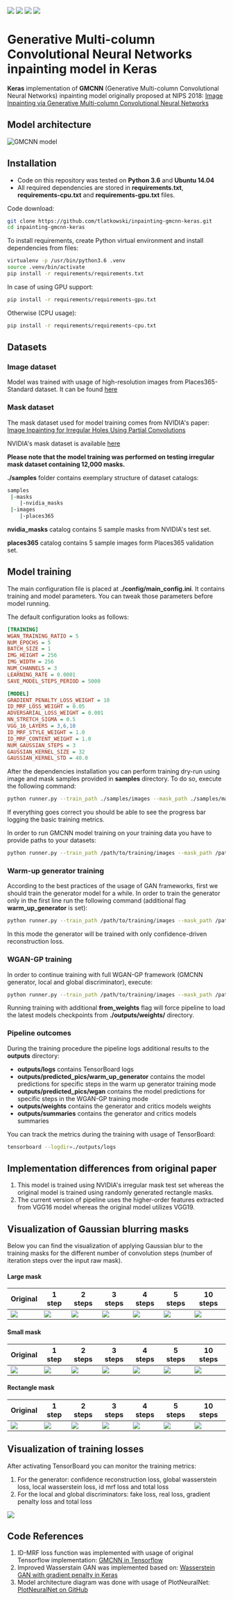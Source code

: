 ![](https://img.shields.io/badge/Python-3.6-blue.svg) ![](https://img.shields.io/badge/Keras-2.2.4-blue.svg) ![](https://img.shields.io/badge/TensorFlow-1.12.0-blue.svg) ![](https://img.shields.io/badge/License-MIT-blue.svg)

# Generative Multi-column Convolutional Neural Networks inpainting model in Keras
**Keras** implementation of **GMCNN** (Generative Multi-column Convolutional Neural Networks) inpainting model originally proposed at NIPS 2018:
[Image Inpainting via Generative Multi-column Convolutional Neural Networks](https://arxiv.org/abs/1810.0877)


## Model architecture
![GMCNN model](./pics/models/gmcnn_model.png)

## Installation
* Code on this repository was tested on **Python 3.6** and **Ubuntu 14.04**
* All required dependencies are stored in **requirements.txt**, **requirements-cpu.txt** and **requirements-gpu.txt** files.

Code download:
```bash
git clone https://github.com/tlatkowski/inpainting-gmcnn-keras.git
cd inpainting-gmcnn-keras
```

To install requirements, create Python virtual environment and install dependencies from files:
```bash
virtualenv -p /usr/bin/python3.6 .venv
source .venv/bin/activate
pip install -r requirements/requirements.txt
```
In case of using GPU support:
```bash
pip install -r requirements/requirements-gpu.txt
```
Otherwise (CPU usage):
```bash
pip install -r requirements/requirements-cpu.txt
```


## Datasets

### Image dataset
Model was trained with usage of high-resolution images from Places365-Standard dataset.
It can be found [here](http://places2.csail.mit.edu/download.html)


### Mask dataset
The mask dataset used for model training comes from NVIDIA's paper: [Image Inpainting for Irregular Holes Using Partial Convolutions](https://eccv2018.org/openaccess/content_ECCV_2018/papers/Guilin_Liu_Image_Inpainting_for_ECCV_2018_paper.pdf)

NVIDIA's mask dataset is available [here](http://masc.cs.gmu.edu/wiki/partialconv)

**Please note that the model training was performed on testing irregular mask dataset containing  12,000 masks.**
 
 
**./samples** folder contains exemplary structure of dataset catalogs:
```bash
samples
 |-masks
    |-nvidia_masks
 |-images
    |-places365
```
**nvidia_masks** catalog contains 5 sample masks from NVIDIA's test set.

**places365** catalog contains 5 sample images form Places365 validation set.
## Model training
The main configuration file is placed at **./config/main_config.ini**. It contains training and model parameters. You can tweak those parameters before model running.

The default configuration looks as follows:
```ini
[TRAINING]
WGAN_TRAINING_RATIO = 5
NUM_EPOCHS = 5
BATCH_SIZE = 1
IMG_HEIGHT = 256
IMG_WIDTH = 256
NUM_CHANNELS = 3
LEARNING_RATE = 0.0001
SAVE_MODEL_STEPS_PERIOD = 5000

[MODEL]
GRADIENT_PENALTY_LOSS_WEIGHT = 10
ID_MRF_LOSS_WEIGHT = 0.05
ADVERSARIAL_LOSS_WEIGHT = 0.001
NN_STRETCH_SIGMA = 0.5
VGG_16_LAYERS = 3,6,10
ID_MRF_STYLE_WEIGHT = 1.0
ID_MRF_CONTENT_WEIGHT = 1.0
NUM_GAUSSIAN_STEPS = 3
GAUSSIAN_KERNEL_SIZE = 32
GAUSSIAN_KERNEL_STD = 40.0

```

After the dependencies installation you can perform training dry-run using image and mask samples provided in **samples** directory. To do so, execute the following command:
```bash
python runner.py --train_path ./samples/images --mask_path ./samples/masks
```
If everything goes correct you should be able to see the progress bar logging the basic training metrics.

In order to run GMCNN model training on your training data you have to provide paths to your datasets:
```bash
python runner.py --train_path /path/to/training/images --mask_path /path/to/mask/images
```

### Warm-up generator training
According to the best practices of the usage of GAN frameworks, first we should train the generator model for a while. In order to train the generator only in the first line run the following command (additional flag **warm_up_generator** is set):
```bash
python runner.py --train_path /path/to/training/images --mask_path /path/to/mask/images -warm_up_generator
```
In this mode the generator will be trained with only confidence-driven reconstruction loss.

### WGAN-GP training
In order to continue training with full WGAN-GP framework (GMCNN generator, local and global discriminator), execute:
```bash
python runner.py --train_path /path/to/training/images --mask_path /path/to/mask/images -from_weights
```

Running training with additional **from_weights** flag will force pipeline to load the latest models checkpoints from **./outputs/weights/** directory. 

### Pipeline outcomes

During the training procedure the pipeline logs additional results to the **outputs** directory:
* **outputs/logs** contains TensorBoard logs
* **outputs/predicted_pics/warm_up_generator** contains the model predictions for specific steps in the warm up generator training mode
* **outputs/predicted_pics/wgan** contains the model predictions for specific steps in the WGAN-GP training mode
* **outputs/weights** contains the generator and critics models weights
* **outputs/summaries** contains the generator and critics models summaries

You can track the metrics during the training with usage of TensorBoard:
```bash
tensorboard --logdir=./outputs/logs
```

## Implementation differences from original paper

1. This model is trained using NVIDIA's irregular mask test set whereas the original model is trained using randomly generated rectangle masks. 
2. The current version of pipeline uses the higher-order features extracted from VGG16 model whereas the original model utilizes VGG19.

## Visualization of Gaussian blurring masks 

Below you can find the visualization of applying Gaussian blur to the training masks for the different number of convolution steps (number of iteration steps over the input raw mask). 

#### Large mask
Original | 1 step | 2 steps | 3 steps | 4 steps | 5 steps | 10 steps
------- |  ------- | ------- | ------- | ------- | ------- | ------- 
![](https://github.com/tlatkowski/inpainting-gmcnn/blob/master/pics/masks/large_mask_original.png) | ![](https://github.com/tlatkowski/inpainting-gmcnn/blob/master/pics/masks/large_blurred_mask_1_step.png) | ![](https://github.com/tlatkowski/inpainting-gmcnn/blob/master/pics/masks/large_blurred_mask_2_step.png) | ![](https://github.com/tlatkowski/inpainting-gmcnn/blob/master/pics/masks/large_blurred_mask_3_step.png) | ![](https://github.com/tlatkowski/inpainting-gmcnn/blob/master/pics/masks/large_blurred_mask_4_step.png) | ![](https://github.com/tlatkowski/inpainting-gmcnn/blob/master/pics/masks/large_blurred_mask_5_step.png) | ![](https://github.com/tlatkowski/inpainting-gmcnn/blob/master/pics/masks/large_blurred_mask_10_step.png)


#### Small mask
Original | 1 step | 2 steps | 3 steps | 4 steps | 5 steps | 10 steps
------- | ------- | ------- | ------- | ------- | ------- | -------  
![](https://github.com/tlatkowski/inpainting-gmcnn/blob/master/pics/masks/small_mask_original.png) | ![](https://github.com/tlatkowski/inpainting-gmcnn/blob/master/pics/masks/small_blurred_mask_1_step.png) | ![](https://github.com/tlatkowski/inpainting-gmcnn/blob/master/pics/masks/small_blurred_mask_2_step.png) | ![](https://github.com/tlatkowski/inpainting-gmcnn/blob/master/pics/masks/small_blurred_mask_3_step.png) | ![](https://github.com/tlatkowski/inpainting-gmcnn/blob/master/pics/masks/small_blurred_mask_4_step.png) | ![](https://github.com/tlatkowski/inpainting-gmcnn/blob/master/pics/masks/small_blurred_mask_5_step.png) | ![](https://github.com/tlatkowski/inpainting-gmcnn/blob/master/pics/masks/small_blurred_mask_10_step.png)

#### Rectangle mask
Original | 1 step | 2 steps | 3 steps | 4 steps | 5 steps | 10 steps
------- | ------- | ------- | ------- | ------- | ------- | ------- 
![](https://github.com/tlatkowski/inpainting-gmcnn/blob/master/pics/masks/rectangle_mask_original.png) | ![](https://github.com/tlatkowski/inpainting-gmcnn/blob/master/pics/masks/rectangle_blurred_mask_1_step.png) | ![](https://github.com/tlatkowski/inpainting-gmcnn/blob/master/pics/masks/rectangle_blurred_mask_2_step.png) | ![](https://github.com/tlatkowski/inpainting-gmcnn/blob/master/pics/masks/rectangle_blurred_mask_3_step.png) | ![](https://github.com/tlatkowski/inpainting-gmcnn/blob/master/pics/masks/rectangle_blurred_mask_4_step.png) | ![](https://github.com/tlatkowski/inpainting-gmcnn/blob/master/pics/masks/rectangle_blurred_mask_5_step.png) | ![](https://github.com/tlatkowski/inpainting-gmcnn/blob/master/pics/masks/rectangle_blurred_mask_10_step.png)


## Visualization of training losses

After activating TensorBoard you can monitor the training metrics:
1. For the generator: confidence reconstruction loss, global wasserstein loss, local wasserstein loss, id mrf loss and total loss
2. For the local and global discriminators: fake loss, real loss, gradient penalty loss and total loss

![](https://github.com/tlatkowski/inpainting-gmcnn/blob/master/pics/tb_log.png)

## Code References

1. ID-MRF loss function was implemented with usage of original Tensorflow implementation: [GMCNN in Tensorflow](https://github.com/shepnerd/inpainting_gmcnn)
2. Improved Wasserstain GAN was implemented based on: [Wasserstein GAN with gradient penalty in Keras](https://github.com/keras-team/keras-contrib/blob/master/examples/improved_wgan.py)
3. Model architecture diagram was done with usage of PlotNeuralNet: [PlotNeuralNet on GitHub](https://github.com/HarisIqbal88/PlotNeuralNet)

